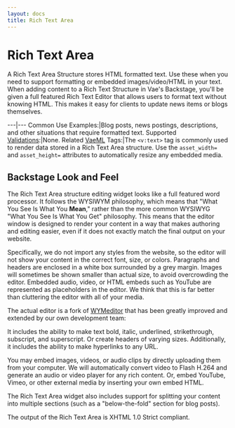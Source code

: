 ```yaml
---
layout: docs
title: Rich Text Area
---
```


# Rich Text Area

A Rich Text Area Structure stores HTML formatted text. Use these when
you need to support formatting or embedded images/video/HTML in your
text. When adding content to a Rich Text Structure in Vae's Backstage,
you'll be given a full featured Rich Text Editor that allows users to
format text without knowing HTML. This makes it easy for clients to
update news items or blogs themselves.

---|---
Common Use Examples:|Blog posts, news postings, descriptions, and other situations that require formatted text.
Supported [Validations](#validations):|None.
Related [VaeML](#vaeml) Tags:|The `<v:text>` tag is commonly used to render data stored in a Rich Text Area structure. Use the `asset_width=` and `asset_height=` attributes to automatically resize any embedded media.

## Backstage Look and Feel

The Rich Text Area structure editing widget looks like a full featured
word processor. It follows the WYSIWYM philosophy, which means that
"What You See Is What You **Mean**," rather than the more common WYSIWYG
"What You See Is What You Get" philosophy. This means that the editor
window is designed to render your content in a way that makes authoring
and editing easier, even if it does not exactly match the final output
on your website.

Specifically, we do not import any styles from the website, so the
editor will not show your content in the correct font, size, or colors.
Paragraphs and headers are enclosed in a white box surrounded by a grey
margin. Images will sometimes be shown smaller than actual size, to
avoid overcrowding the editor. Embedded audio, video, or HTML embeds
such as YouTube are represented as placeholders in the editor. We think
that this is far better than cluttering the editor with all of your
media.

The actual editor is a fork of [WYMeditor](http://www.wymeditor.org/)
that has been greatly improved and extended by our own development team:

It includes the ability to make text bold, italic, underlined,
strikethrough, subscript, and superscript. Or create headers of varying
sizes. Additionally, it includes the ability to make hyperlinks to any
URL.

You may embed images, videos, or audio clips by directly uploading them
from your computer. We will automatically convert video to Flash H.264
and generate an audio or video player for any rich content. Or, embed
YouTube, Vimeo, or other external media by inserting your own embed
HTML.

The Rich Text Area widget also includes support for splitting your
content into multiple sections (such as a "below-the-fold" section for
blog posts).

The output of the Rich Text Area is XHTML 1.0 Strict compliant.
